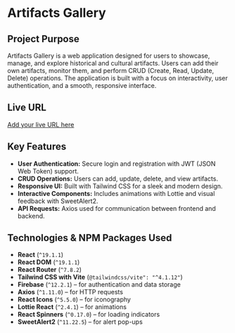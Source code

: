 # Artifacts Gallery

## Project Purpose

Artifacts Gallery is a web application designed for users to showcase, manage, and explore historical and cultural artifacts. Users can add their own artifacts, monitor them, and perform CRUD (Create, Read, Update, Delete) operations. The application is built with a focus on interactivity, user authentication, and a smooth, responsive interface.

## Live URL

[Add your live URL here](#)

## Key Features

- **User Authentication:** Secure login and registration with JWT (JSON Web Token) support.
- **CRUD Operations:** Users can add, update, delete, and view artifacts.
- **Responsive UI:** Built with Tailwind CSS for a sleek and modern design.
- **Interactive Components:** Includes animations with Lottie and visual feedback with SweetAlert2.
- **API Requests:** Axios used for communication between frontend and backend.

## Technologies & NPM Packages Used

- **React** (`^19.1.1`)
- **React DOM** (`^19.1.1`)
- **React Router** (`^7.8.2`)
- **Tailwind CSS with Vite** (`@tailwindcss/vite": "^4.1.12"`)
- **Firebase** (`^12.2.1`) – for authentication and data storage
- **Axios** (`^1.11.0`) – for HTTP requests
- **React Icons** (`^5.5.0`) – for iconography
- **Lottie React** (`^2.4.1`) – for animations
- **React Spinners** (`^0.17.0`) – for loading indicators
- **SweetAlert2** (`^11.22.5`) – for alert pop-ups
